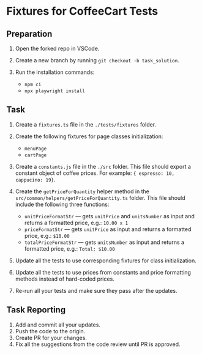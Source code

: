 # Fixtures for CoffeeCart Tests

## Preparation

1. Open the forked repo in VSCode.
2. Create a new branch by running `git checkout -b task_solution`.
3. Run the installation commands:

    - `npm ci`
    - `npx playwright install`

## Task

1. Create a `fixtures.ts` file in the `./tests/fixtures` folder.
2. Create the following fixtures for page classes initialization:

    - `menuPage`
    - `cartPage`   

3. Create a `constants.js` file in the `./src` folder. This file should export a constant object of coffee prices. For example: `{ espresso: 10, cappucino: 19}`.
4. Create the `getPriceForQuantity` helper method in the `src/common/helpers/getPriceForQuantity.ts` folder. This file should include the following three functions:

    - `unitPriceFormatStr` — gets `unitPrice` and `unitsNumber` as input and returns a formatted price, e.g.: `10.00 x 1`
    - `priceFormatStr` — gets `unitPrice` as input and returns a formatted price, e.g.: `$10.00`
    - `totalPriceFormatStr` — gets `unitsNumber` as input and returns a formatted price, e.g.: `Total: $10.00`

5. Update all the tests to use corresponding fixtures for class initialization.
6. Update all the tests to use prices from constants and price formatting methods instead of hard-coded prices.
7. Re-run all your tests and make sure they pass after the updates.

## Task Reporting

1. Add and commit all your updates.
2. Push the code to the origin.
3. Create PR for your changes.
4. Fix all the suggestions from the code review until PR is approved.
